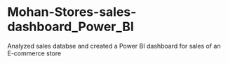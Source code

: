 # Mohan-Stores-sales-dashboard_Power_BI
Analyzed sales databse and created a Power BI dashboard for sales of an E-commerce store 

